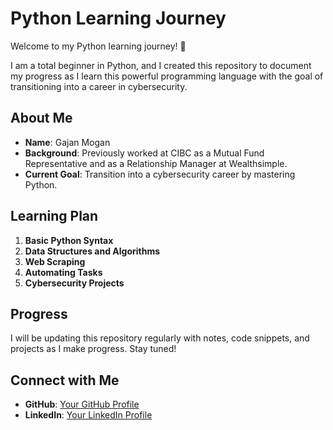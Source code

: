 # Python Learning Journey

Welcome to my Python learning journey! 🌟

I am a total beginner in Python, and I created this repository to document my progress as I learn this powerful programming language with the goal of transitioning into a career in cybersecurity.

## About Me

- **Name**: Gajan Mogan
- **Background**: Previously worked at CIBC as a Mutual Fund Representative and as a Relationship Manager at Wealthsimple.
- **Current Goal**: Transition into a cybersecurity career by mastering Python.

## Learning Plan

1. **Basic Python Syntax**
2. **Data Structures and Algorithms**
3. **Web Scraping**
4. **Automating Tasks**
5. **Cybersecurity Projects**

## Progress

I will be updating this repository regularly with notes, code snippets, and projects as I make progress. Stay tuned!

## Connect with Me

- **GitHub**: [Your GitHub Profile](https://github.com/gjn92)
- **LinkedIn**: [Your LinkedIn Profile](https://www.linkedin.com/in/gajan-mogan)
